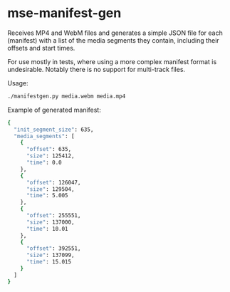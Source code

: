# mse-manifest-gen

Receives MP4 and WebM files and generates a simple JSON file for each (manifest) with a list of the media segments they contain, including their offsets and start times.

For use mostly in tests, where using a more complex manifest format is undesirable. Notably there is no support for multi-track files.  

Usage:

```bash
./manifestgen.py media.webm media.mp4
```

Example of generated manifest:

```bash
{
  "init_segment_size": 635,
  "media_segments": [
    {
      "offset": 635,
      "size": 125412,
      "time": 0.0
    },
    {
      "offset": 126047,
      "size": 129504,
      "time": 5.005
    },
    {
      "offset": 255551,
      "size": 137000,
      "time": 10.01
    },
    {
      "offset": 392551,
      "size": 137099,
      "time": 15.015
    }
  ]
}
```